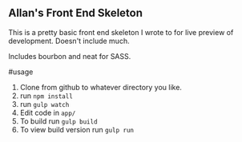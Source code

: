 Allan's Front End Skeleton
---

This is a pretty basic front end skeleton I wrote to for live preview of development. Doesn't include much. 

Includes bourbon and neat for SASS.

#usage

1. Clone from github to whatever directory you like.
2. run `npm install`
2. run `gulp watch`
3. Edit code in `app/`
4. To build run `gulp build`
5. To view build version run `gulp run`